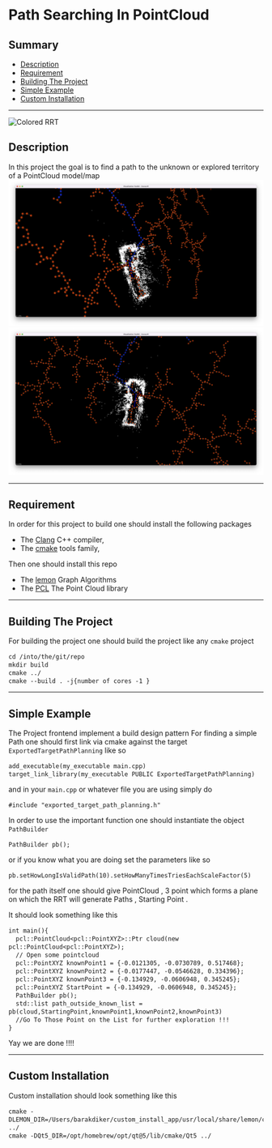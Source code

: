 

# Path Searching In PointCloud 

## Summary 

* [Description](#description)
* [Requirement](#requirement)
* [Building The Project](#building-the-project)
* [Simple Example](#simple-example)
* [Custom Installation](#custom-installation)
*****

![Colored RRT](pictures/PictureRRTColor.png)
## Description 

In this project the goal is to find a path to the unknown or explored 
territory of a PointCloud model/map
![No Color Picture](pictures/PictureRRT1.png)
![More No Color Picture](pictures/PictureRRT2.png)


*****
## Requirement
In order for this project to build one should install the following 
packages

* The [Clang](https://clang.llvm.org) C++ compiler,
* The [cmake](https://cmake.org) tools family,
 
Then one should install this repo

* The [lemon](https://lemon.cs.elte.hu/trac/lemon) Graph Algorithms
* The [PCL](https://pointclouds.org/downloads/) The Point Cloud library

*****
## Building The Project

For building the project one should build the 
project like any `cmake` project

``` 
cd /into/the/git/repo 
mkdir build
cmake ../
cmake --build . -j{number of cores -1 }
```

*****

## Simple Example

The Project frontend implement a build design pattern 
For finding a simple Path one should first link via cmake 
against the target `ExportedTargetPathPlanning` like so

``` 4d
add_executable(my_executable main.cpp)
target_link_library(my_executable PUBLIC ExportedTargetPathPlanning)
```
and in your `main.cpp` or whatever file you are using 
simply do 

``` 4d
#include "exported_target_path_planning.h"
```

In order to use the important function one should instantiate 
the object `PathBuilder`

``` 4d
PathBuilder pb();
```
or if you know what you are doing set the parameters like so 

``` 4d
pb.setHowLongIsValidPath(10).setHowManyTimesTriesEachScaleFactor(5)
```

for the path itself one should give PointCloud , 3 point which forms a 
plane on which the RRT will generate Paths , Starting Point .

It should look something like this

``` 4d
int main(){
  pcl::PointCloud<pcl::PointXYZ>::Ptr cloud(new pcl::PointCloud<pcl::PointXYZ>);
  // Open some pointcloud
  pcl::PointXYZ knownPoint1 = {-0.0121305, -0.0730789, 0.517468};
  pcl::PointXYZ knownPoint2 = {-0.0177447, -0.0546628, 0.334396};
  pcl::PointXYZ knownPoint3 = {-0.134929, -0.0606948, 0.345245};
  pcl::PointXYZ StartPoint = {-0.134929, -0.0606948, 0.345245};
  PathBuilder pb();
  std::list path_outside_known_list =           pb(cloud,StartingPoint,knownPoint1,knownPoint2,knownPoint3)
  //Go To Those Point on the List for further exploration !!!
}
```
Yay we are done !!!!



*****

## Custom Installation 

Custom installation should look something like this
```
cmake -DLEMON_DIR=/Users/barakdiker/custom_install_app/usr/local/share/lemon/cmake ../
cmake -DQt5_DIR=/opt/homebrew/opt/qt@5/lib/cmake/Qt5 ../
```
